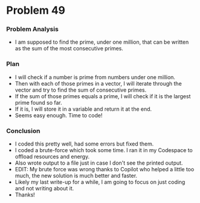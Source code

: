 # Problem 49
### Problem Analysis
- I am supposed to find the prime, under one million, that can be written as the sum of the most consecutive primes.

### Plan
- I will check if a number is prime from numbers under one million.
- Then with each of those primes in a vector, I will iterate through the vector and try to find the sum of consecutive primes.
- If the sum of those primes equals a prime, I will check if it is the largest prime found so far.
- If it is, I will store it in a variable and return it at the end.
- Seems easy enough. Time to code!

### Conclusion
- I coded this pretty well, had some errors but fixed them.
- I coded a brute-force which took some time. I ran it in my Codespace to offload resources and energy.
- Also wrote output to a file just in case I don't see the printed output.
- EDIT: My brute force was wrong thanks to Copilot who helped a little too much, the new solution is much better and faster.
- Likely my last write-up for a while, I am going to focus on just coding and not writing about it.
- Thanks!